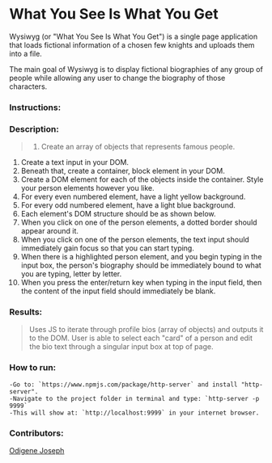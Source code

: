 # What You See Is What You Get

Wysiwyg (or "What You See Is What You Get") is a single page application that loads fictional information of a chosen few knights and uploads them into a file.

The main goal of Wysiwyg is to display fictional biographies of any group of people while allowing any user to change the biography of those characters.

### Instructions:
### Description:
> 1. Create an array of objects that represents famous people.
1. Create a text input in your DOM.
1. Beneath that, create a container, block element in your DOM.
1. Create a DOM element for each of the objects inside the container. Style your person elements however you like.
1. For every even numbered element, have a light yellow background.
1. For every odd numbered element, have a light blue background.
1. Each element's DOM structure should be as shown below.
1. When you click on one of the person elements, a dotted border should appear around it.
1. When you click on one of the person elements, the text input should immediately gain focus so that you can start typing.
1. When there is a highlighted person element, and you begin typing in the input box, the person's biography should be immediately bound to what you are typing, letter by letter.
1. When you press the enter/return key when typing in the input field, then the content of the input field should immediately be blank.

### Results:
>Uses JS to iterate through profile bios (array of objects) and outputs it to the DOM. User is able to select each "card" of a person and edit the bio text through a singular input box at top of page.

### How to run:
```
-Go to: `https://www.npmjs.com/package/http-server` and install "http-server".  
-Navigate to the project folder in terminal and type: `http-server -p 9999`  
-This will show at: `http://localhost:9999` in your internet browser.  
```

### Contributors:
[Odigene Joseph](https://github.com/Odigene12)